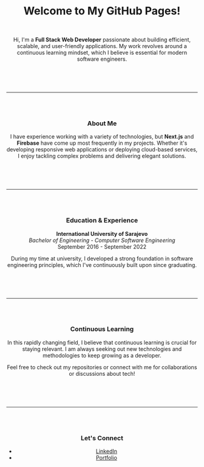 <div align="center">
<br/>

# Welcome to My GitHub Pages!
<br/>

Hi, I'm a **Full Stack Web Developer** passionate about building efficient, scalable, and user-friendly applications. My work revolves around a continuous learning mindset, which I believe is essential for modern software engineers.

<br/>
<br/>
<br/>

---
<br/>
<br/>

### About Me

I have experience working with a variety of technologies, but **Next.js** and **Firebase** have come up most frequently in my projects. Whether it's developing responsive web applications or deploying cloud-based services, I enjoy tackling complex problems and delivering elegant solutions.

<br/>
<br/>
<br/>

---
<br/>
<br/>

### Education & Experience

**International University of Sarajevo**  
*Bachelor of Engineering - Computer Software Engineering*  
September 2016 - September 2022  

During my time at university, I developed a strong foundation in software engineering principles, which I've continuously built upon since graduating.

<br/>
<br/>
<br/>

---
<br/>
<br/>

### Continuous Learning

In this rapidly changing field, I believe that continuous learning is crucial for staying relevant. I am always seeking out new technologies and methodologies to keep growing as a developer.

Feel free to check out my repositories or connect with me for collaborations or discussions about tech!

<br/>
<br/>
<br/>

---
<br/>
<br/>

### Let's Connect

- [LinkedIn](https://www.linkedin.com/in/armin-isakovi%C4%87-b07b24215/)  
- [Portfolio](https://portofolio-phi-sepia.vercel.app/signin)

<br/>

</div>
